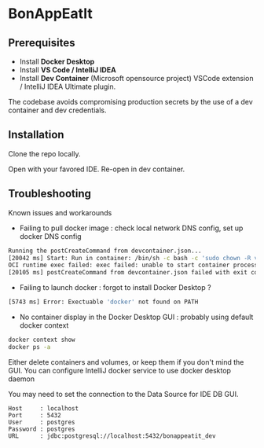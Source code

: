 # BonAppEatIt

## Prerequisites

* Install **Docker Desktop**
* Install **VS Code / IntelliJ IDEA**
* Install **Dev Container** (Microsoft opensource project) VSCode extension / IntelliJ IDEA Ultimate plugin.

The codebase avoids compromising production secrets by the use of a dev container and dev credentials.

## Installation

Clone the repo locally.

Open with your favored IDE. Re-open in dev container.

## Troubleshooting

Known issues and workarounds  
*  Failing to pull docker image : check local network DNS config, set up docker DNS config
```bash
Running the postCreateCommand from devcontainer.json...
[20042 ms] Start: Run in container: /bin/sh -c bash -c 'sudo chown -R vscode:vscode /home/vscode/.m2 && mvn -e -X -f app_codebase/BonAppEatIt/pom.xml dependency:resolve'
OCI runtime exec failed: exec failed: unable to start container process: chdir to cwd ("/workspaces/holbertonschool-portfolio_project") set in config.json failed: no such file or directory: unknown
[20105 ms] postCreateCommand from devcontainer.json failed with exit code 126. Skipping any further user-provided commands.
```
* Failing to launch docker : forgot to install Docker Desktop ?
```bash
[5743 ms] Error: Exectuable 'docker' not found on PATH
```
* No container display in the Docker Desktop GUI : probably using default docker context
```bash
docker context show
docker ps -a
```
Either delete containers and volumes, or keep them if you don't mind the GUI.
You can configure IntelliJ docker service to use docker desktop daemon



You may need to set the connection to the Data Source for IDE DB GUI.

```
Host     : localhost
Port     : 5432
User     : postgres
Password : postgres
URL      : jdbc:postgresql://localhost:5432/bonappeatit_dev
```